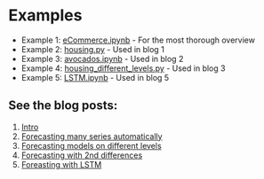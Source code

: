 # Examples

- Example 1: [eCommerce.ipynb](eCommerce.ipynb) - For the most thorough overview
- Example 2: [housing.py](housing.py) - Used in blog 1
- Example 3: [avocados.ipynb](avocados.ipynb) - Used in blog 2
- Example 4: [housing_different_levels.py](housing_different_levels.py) - Used in blog 3
- Example 5: [LSTM.ipynb](LSTM.ipynb) - Used in blog 5

## See the blog posts:
1. [Intro](https://towardsdatascience.com/introducing-scalecast-a-forecasting-library-pt-1-33b556d9b019)
2. [Forecasting many series automatically](https://towardsdatascience.com/may-the-forecasts-be-with-you-introducing-scalecast-pt-2-692f3f7f0be5)
3. [Forecasting models on different levels](https://towardsdatascience.com/forecast-on-3-levels-introducing-scalecast-pt-3-eb725e0be6c9)
4. [Forecasting with 2nd differences](https://medium.com/codex/forecasting-home-prices-in-your-zip-code-ab9be2c33d0e)
5. [Foreasting with LSTM](https://towardsdatascience.com/exploring-the-lstm-neural-network-model-for-time-series-8b7685aa8cf)